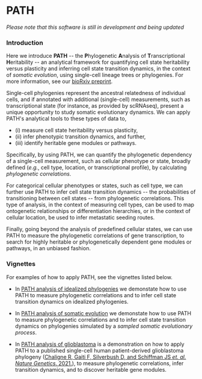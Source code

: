 # PATH

*Please note that this software is still in development and being updated*  

### Introduction
Here we introduce **PATH** -- the **P**hylogenetic **A**nalysis of **T**ranscriptional 
**H**eritability -- an analytical framework for quantifying cell state heritability
versus plasticity and inferring cell state transition dynamics, in the context of
*somatic evolution*, using single-cell lineage trees or phylogenies. For more information,
see our [bioRxiv preprint]().

Single-cell phylogenies represent the ancestral
relatedness of individual cells, and if annotated with additional (single-cell) 
measurements, such as transcriptional state (for instance, as provided by 
scRNAseq), present a unique opportunity to study somatic evolutionary dynamics. 
We can apply PATH's analytical tools to these types of data to, 
* (i) measure cell state heritability versus plasticity, 
* (ii) infer phenotypic transition dynamics, and further, 
* (iii) identify heritable gene modules or pathways.  

Specifically, by using PATH, we can quantify the phylogenetic dependency of a 
single-cell measurement, such as cellular phenotype or state, 
broadly defined  (*e.g.*, cell type, location, or transcriptional profile), by
calculating *phylogenetic correlations*. 

For categorical cellular phenotypes or states, such as cell type, 
we can further use PATH to infer cell state transition dynamics -- 
the probabilities of transitioning between cell states -- 
from phylogenetic correlations. This type of analysis,
in the context of measuring cell types,
can be used to map ontogenetic relationships or differentiation hierarchies, or
in the context of cellular location, be used to infer metastatic seeding routes. 

Finally, going beyond the analysis of predefined cellular states, 
we can use PATH to measure the phylogenetic correlations of
gene transcription, to search for highly heritable or phylogenetically dependent
gene modules or pathways, in an unbiased fashion.


### Vignettes
For examples of how to apply PATH, see the vignettes listed below.

* In [PATH analysis of idealized phylogenies](https://htmlpreview.github.io/?https://github.com/landau-lab/PATH/blob/main/vignettes/Idealized_phylogenies.html)
we demonstate how to use PATH to measure phylogenetic correlations and to infer cell state transition dynamics
on idealized phylogenies.
* In [PATH analysis of somatic evolution](https://htmlpreview.github.io/?https://github.com/landau-lab/PATH/blob/main/vignettes/Somatic_evolution.html) 
we demonstate how to use PATH to measure phylogenetic correlations and to infer cell state transition dynamics
on phylogenies simulated by a *sampled somatic evolutionary process*. 

* In [PATH analysis of glioblastoma]() is a demonstration
on how to apply PATH to a published single-cell human patient-derived
glioblastoma phylogeny 
([Chaligne R, Gaiti F, Silverbush D, and Schiffman JS *et. al. Nature Genetics*. 2021.](https://doi.org/10.1038/s41588-021-00927-7)), 
to measure phylogenetic correlations, infer
transition dynamics, and to discover heritable gene modules.

